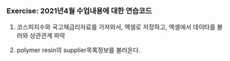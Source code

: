 ### Exercise: 2021년4월 수업내용에 대한 연습코드

1. 코스피지수와 국고채금리자료를 가져와서, 엑셀로 저장하고, 엑셀에서 데이타를 불러와 상관관계 파악

2. polymer resin의 supplier목록정보를 불러온다.
